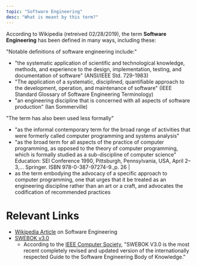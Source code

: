 ```yaml
---
topic: "Software Engineering"
desc: "What is meant by this term?"
---
```


According to Wikipedia (retreived 02/28/2019), the term **Software Engineering** has been defined in many ways, including these:

"Notable definitions of software engineering include:"


* "the systematic application of scientific and technological knowledge, methods, and experience to the design, implementation, testing, and documentation of software" (ANSI/IEEE Std. 729-1983)
* "The application of a systematic, disciplined, quantifiable approach to the development, operation, and maintenance of software" (IEEE Standard Glossary of Software Engineering Terminology)
* "an engineering discipline that is concerned with all aspects of software production" (Ian Sommerville)

"The term has also been used less formally"

* "as the informal contemporary term for the broad range of activities that were formerly called computer programming and systems analysis" 
* "as the broad term for all aspects of the practice of computer programming, as opposed to the theory of computer programming, which is formally studied as a sub-discipline of computer science" Education: SEI Conference 1990, Pittsburgh, Pennsylvania, USA, April 2–3,... Springer. ISBN 978-0-387-97274-9.,p. 26 |
* as the term embodying the advocacy of a specific approach to computer programming, one that urges that it be treated as an engineering discipline rather than an art or a craft, and advocates the codification of recommended practices 

# Relevant Links

* [Wikipedia Article](https://en.wikipedia.org/wiki/Software_engineering) on Software Engineering
* [SWEBOK v3.0](https://www.computer.org/web/swebok/v3)
   - According to the [IEEE Computer Society](https://www.computer.org), "SWEBOK V3.0 is the most recent completely revised and updated version of the internationally 
     respected Guide to the Software Engineering Body of Knowledge."
